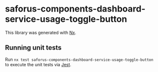 # saforus-components-dashboard-service-usage-toggle-button

This library was generated with [Nx](https://nx.dev).

## Running unit tests

Run `nx test saforus-components-dashboard-service-usage-toggle-button` to execute the unit tests via [Jest](https://jestjs.io).
